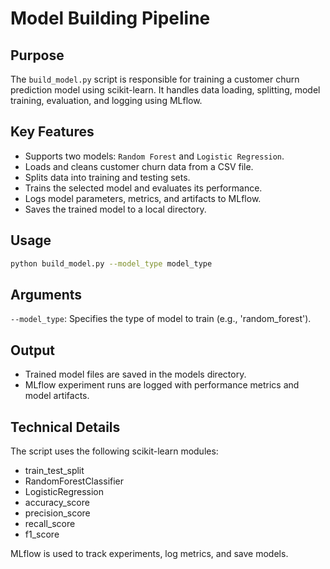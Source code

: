 # Model Building Pipeline

##  Purpose

The `build_model.py` script is responsible for training a customer churn prediction model using scikit-learn. It handles data loading, splitting, model training, evaluation, and logging using MLflow.

## Key Features

- Supports two models: `Random Forest` and `Logistic Regression`.
- Loads and cleans customer churn data from a CSV file.
- Splits data into training and testing sets.
- Trains the selected model and evaluates its performance.
- Logs model parameters, metrics, and artifacts to MLflow.
- Saves the trained model to a local directory.

## Usage

```bash
python build_model.py --model_type model_type
```

## Arguments

`--model_type`: Specifies the type of model to train (e.g., 'random_forest').

## Output

- Trained model files are saved in the models directory.
- MLflow experiment runs are logged with performance metrics and model artifacts.

## Technical Details

The script uses the following scikit-learn modules:
- train_test_split
- RandomForestClassifier
- LogisticRegression
- accuracy_score
- precision_score
- recall_score
- f1_score

MLflow is used to track experiments, log metrics, and save models.